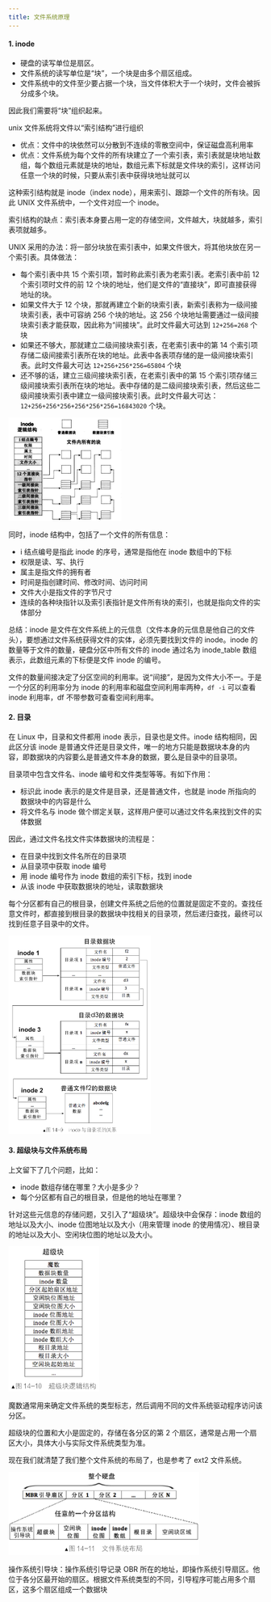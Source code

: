 ```yaml
---
title: 文件系统原理
---
```


#### 1. inode

- 硬盘的读写单位是扇区。
- 文件系统的读写单位是“块”，一个块是由多个扇区组成。
- 文件系统中的文件至少要占据一个块，当文件体积大于一个块时，文件会被拆分成多个块。

因此我们需要将“块”组织起来。

unix 文件系统将文件以“索引结构”进行组织

- 优点：文件中的块依然可以分散到不连续的零散空间中，保证磁盘高利用率
- 优点：文件系统为每个文件的所有块建立了一个索引表，索引表就是块地址数组，每个数组元素就是块的地址，数组元素下标就是文件块的索引，这样访问任意一个块的时候，只要从索引表中获得块地址就可以

这种索引结构就是 inode（index node），用来索引、跟踪一个文件的所有块。因此 UNIX 文件系统中，一个文件对应一个 inode。

索引结构的缺点：索引表本身要占用一定的存储空间，文件越大，块就越多，索引表项就越多。

UNIX 采用的办法：将一部分块放在索引表中，如果文件很大，将其他块放在另一个索引表。具体做法：

- 每个索引表中共 15 个索引项，暂时称此索引表为老索引表。老索引表中前 12 个索引项时文件的前 12 个块的地址，他们是文件的“直接块”，即可直接获得地址的块。
- 如果文件大于 12 个块，那就再建立个新的块索引表，新索引表称为一级间接块索引表，表中可容纳 256 个块的地址。这 256 个块地址需要通过一级间接块索引表才能获取，因此称为“间接块”。此时文件最大可达到 `12+256=268` 个块
- 如果还不够大，那就建立二级间接块索引表，在老索引表中的第 14 个索引项存储二级间接索引表所在块的地址。此表中各表项存储的是一级间接块索引表。此时文件最大可达 `12+256+256*256=65804` 个块
- 还不够的话，建立三级间接块索引表，在老索引表中的第 15 个索引项存储三级间接块索引表所在块的地址。表中存储的是二级间接块索引表，然后这些二级间接块索引表中建立一级间接块索引表。此时文件最大可达：`12+256+256*256+256*256*256=16843020` 个块。

<img src="../image/inode节点结构.png" alt="s" style="zoom:50%;" />

同时，inode 结构中，包括了一个文件的所有信息：

- i 结点编号是指此 inode 的序号，通常是指他在 inode 数组中的下标
- 权限是读、写、执行
- 属主是指文件的拥有者
- 时间是指创建时间、修改时间、访问时间
- 文件大小是指文件的字节尺寸
- 连续的各种块指针以及索引表指针是文件所有块的索引，也就是指向文件的实体部分

总结：inode 是文件在文件系统上的元信息（文件本身的元信息是他自己的文件头），要想通过文件系统获得文件的实体，必须先要找到文件的 inode。inode 的数量等于文件的数量，硬盘分区中所有文件的 inode 通过名为 inode_table 数组表示，此数组元素的下标便是文件 inode 的编号。

文件的数量间接决定了分区空间的利用率。说“间接”，是因为文件大小不一。于是一个分区的利用率分为 inode 的利用率和磁盘空间利用率两种，`df -i` 可以查看 inode 利用率，df 不带参数可查看空间利用率。

#### 2. 目录

在 Linux 中，目录和文件都用 inode 表示，目录也是文件。inode 结构相同，因此区分该 inode 是普通文件还是目录文件，唯一的地方只能是数据块本身的内容，即数据块的内容要么是普通文件本身的数据，要么是目录中的目录项。

目录项中包含文件名、inode 编号和文件类型等等。有如下作用：

- 标识此 inode 表示的是文件是目录，还是普通文件，也就是 inode 所指向的数据块中的内容是什么
- 将文件名与 inode 做个绑定关联，这样用户便可以通过文件名来找到文件的实体数据

因此，通过文件名找文件实体数据块的流程是：

- 在目录中找到文件名所在的目录项
- 从目录项中获取 inode 编号
- 用 inode 编号作为 inode 数组的索引下标，找到 inode
- 从该 inode 中获取数据块的地址，读取数据块

每个分区都有自己的根目录，创建文件系统之后他的位置就是固定不变的。查找任意文件时，都直接到根目录的数据块中找相关的目录项，然后递归查找，最终可以找到任意子目录中的文件。

<img src="../image/inode与目录项的关系.png" style="zoom:50%;" />

#### 3. 超级块与文件系统布局

上文留下了几个问题，比如：

- inode 数组存储在哪里？大小是多少？
- 每个分区都有自己的根目录，但是他的地址在哪里？

针对这些元信息的存储问题，又引入了“超级块”。超级块中会保存：inode 数组的地址以及大小、inode 位图地址以及大小（用来管理 inode 的使用情况）、根目录的地址以及大小、空闲块位图的地址以及大小。

<img src="../image/超级块逻辑结构.png" style="zoom:50%;" />

魔数通常用来确定文件系统的类型标志，然后调用不同的文件系统驱动程序访问该分区。

超级块的位置和大小是固定的，存储在各分区的第 2 个扇区，通常是占用一个扇区大小，具体大小与实际文件系统类型为准。

现在我们就清楚了我们整个文件系统的布局了，也是参考了 ext2 文件系统。

<img src="../image/文件系统布局.png" style="zoom:50%;" />

操作系统引导块：操作系统引导记录 OBR 所在的地址，即操作系统引导扇区。他位于各分区最开始的扇区。根据文件系统类型的不同，引导程序可能占用多个扇区，这多个扇区组成一个数据块